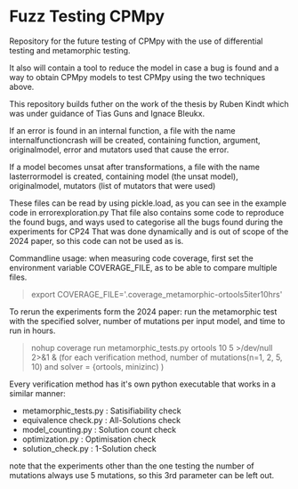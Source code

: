 # Fuzz Testing CPMpy

Repository for the future testing of CPMpy with the use of differential testing and metamorphic testing.

It also will contain a tool to reduce the model in case a bug is found and a way to obtain CPMpy models to test CPMpy using the two techniques above.

This repository builds futher on the work of the thesis by Ruben Kindt which was under guidance of Tias Guns and Ignace Bleukx.

If an error is found in an internal function, a file with the name internalfunctioncrash will be created, containing 
function, argument, originalmodel, error and mutators used that cause the error.

If a model becomes unsat after transformations, a file with the name lasterrormodel is created, containing 
model (the unsat model), originalmodel, mutators (list of mutators that were used)

These files can be read by using pickle.load, as you can see in the example code in errorexploration.py
That file also contains some code to reproduce the found bugs, and ways used to categorise all the bugs found during the experiments for CP24
That was done dynamically and is out of scope of the 2024 paper, so this code can not be used as is.

Commandline usage:
when measuring code coverage, first set the environment variable COVERAGE_FILE, as to be able to compare multiple files.
> export COVERAGE_FILE='.coverage_metamorphic-ortools5iter10hrs'

To rerun the experiments form the 2024 paper:
run the metamorphic test with the specified solver, number of mutations per input model, and time to run in hours.
> nohup coverage run metamorphic_tests.py ortools 10 5 >/dev/null 2>&1 &
(for each verification method, number of mutations(n=1, 2, 5, 10) and solver = {ortools, minizinc) )

Every verification method has it's own python executable that works in a similar manner:
- metamorphic_tests.py : Satisifiability check
- equivalence check.py : All-Solutions check
- model_counting.py    : Solution count check
- optimization.py      : Optimisation check
- solution_check.py    : 1-Solution check

note that the experiments other than the one testing the number of mutations always use 5 mutations, so this 3rd parameter can be left out.


